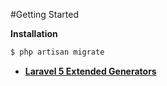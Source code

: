 
#Getting Started

**Installation**

```sh
$ php artisan migrate
```

- **[Laravel 5 Extended Generators](https://github.com/laracasts/Laravel-5-Generators-Extended)**
